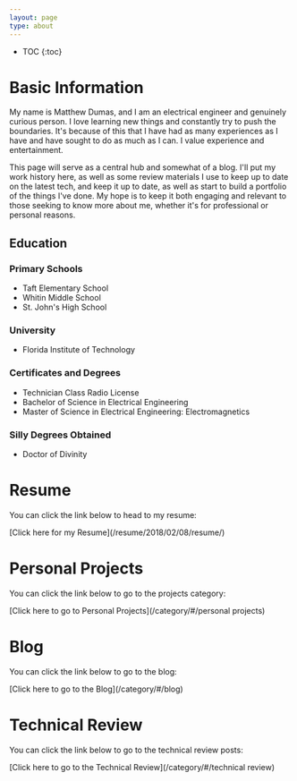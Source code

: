 ```yaml
---
layout: page
type: about
---
```

* TOC
{:toc}

# Basic Information
<p> My name is Matthew Dumas, and I am an electrical engineer and genuinely curious person. I love learning new things and constantly try to push the boundaries. It's because of this that I have had as many experiences as I have and have sought to do as much as I can. I value experience and entertainment. </p> 

<p>This page will serve as a central hub and somewhat of a blog. I'll put my work history here, as well as some review materials I use to keep up to date on the latest tech, and keep it up to date, as well as start to build a portfolio of the things I've done. My hope is to keep it both engaging and relevant to those seeking to know more about me, whether it's for professional or personal reasons. </p>

## Education 
### Primary Schools
- Taft Elementary School
- Whitin Middle School
- St. John's High School

### University
- Florida Institute of Technology

### Certificates and Degrees 
- Technician Class Radio License
- Bachelor of Science in Electrical Engineering
- Master of Science in Electrical Engineering:  Electromagnetics

### Silly Degrees Obtained
- Doctor of Divinity

# Resume 
<p> You can click the link below to head to my resume: </p>
[Click here for my Resume](/resume/2018/02/08/resume/)

# Personal Projects 
<p> You can click the link below to go to the projects category: </p>
[Click here to go to Personal Projects](/category/#/personal projects)

# Blog
<p> You can click the link below to go to the blog: </p>
[Click here to go to the Blog](/category/#/blog)

# Technical Review
<p> You can click the link below to go to the technical review posts: </p>
[Click here to go to the Technical Review](/category/#/technical review)



